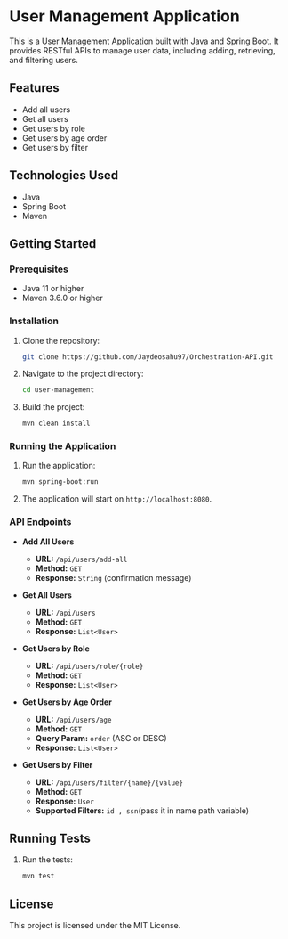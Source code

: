 # User Management Application

This is a User Management Application built with Java and Spring Boot. It provides RESTful APIs to manage user data, including adding, retrieving, and filtering users.

## Features

- Add all users
- Get all users
- Get users by role
- Get users by age order
- Get users by filter

## Technologies Used

- Java
- Spring Boot
- Maven

## Getting Started

### Prerequisites

- Java 11 or higher
- Maven 3.6.0 or higher

### Installation

1. Clone the repository:
    ```sh
    git clone https://github.com/Jaydeosahu97/Orchestration-API.git
    ```
2. Navigate to the project directory:
    ```sh
    cd user-management
    ```
3. Build the project:
    ```sh
    mvn clean install
    ```

### Running the Application

1. Run the application:
    ```sh
    mvn spring-boot:run
    ```
2. The application will start on `http://localhost:8080`.

### API Endpoints

- **Add All Users**
    - **URL:** `/api/users/add-all`
    - **Method:** `GET`
    - **Response:** `String` (confirmation message)

- **Get All Users**
    - **URL:** `/api/users`
    - **Method:** `GET`
    - **Response:** `List<User>`

- **Get Users by Role**
    - **URL:** `/api/users/role/{role}`
    - **Method:** `GET`
    - **Response:** `List<User>`

- **Get Users by Age Order**
    - **URL:** `/api/users/age`
    - **Method:** `GET`
    - **Query Param:** `order` (ASC or DESC)
    - **Response:** `List<User>`

- **Get Users by Filter**
    - **URL:** `/api/users/filter/{name}/{value}`
    - **Method:** `GET`
    - **Response:** `User`
    - **Supported Filters:** `id , ssn`(pass it in name path variable)

## Running Tests

1. Run the tests:
    ```sh
    mvn test
    ```

## License

This project is licensed under the MIT License.